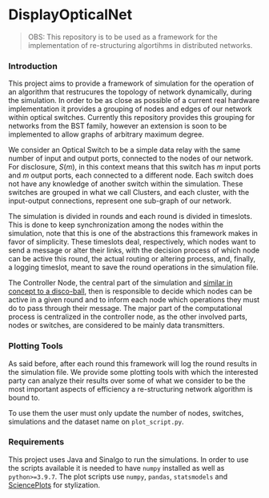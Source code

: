 # DisplayOpticalNet

> OBS: This repository is to be used as a framework for the implementation of re-structuring algortihms in distributed networks.

### Introduction

This project aims to provide a framework of simulation for the operation of an algorithm that restrucures the topology of network
dynamically, during the simulation. In order to be as close as possible of a current real hardware implementation it provides a
grouping of nodes and edges of our network within optical switches. Currently this repository provides this grouping for networks from the
BST family, however an extension is soon to be implemented to allow graphs of arbitrary maximum degree.

We consider an Optical Switch to be a simple data relay with the same number of input and output ports, connected to the nodes of our network.
For disclosure, $S(m)$, in this context means that this switch has $m$ input ports and $m$ output ports, each connected to a different node. Each
switch does not have any knowledge of another switch within the simulation. These switches are grouped in what we call Clusters, and each cluster,
with the input-output connections, represent one sub-graph of our network.

The simulation is divided in rounds and each round is divided in timeslots. This is done to keep synchronization among the nodes within the simulation,
note that this is one of the abstractions this framework makes in favor of simplicity. These timeslots deal, respectively, which nodes want to send a
message or alter their links, with the decision process of which node can be active this round, the actual routing or altering process, and, finally,
a logging timeslot, meant to save the round operations in the simulation file.

The Controller Node, the central part of the simulation and [similar in concept to a disco-ball](https://www.univie.ac.at/ct/stefan.old/osn21.pdf),
then is responsible to decide which nodes can be active in a given round and to inform each node which operations they must do to pass through their
message. The major part of the computational process is centralized in the controller node, as the other involved parts, nodes or switches, are considered
to be mainly data transmitters.

### Plotting Tools
As said before, after each round this framework will log the round results in the simulation file. We provide some plotting tools with which the interested
party can analyze their results over some of what we consider to be the most important aspects of efficiency a re-structuring network algorithm is
bound to.

To use them the user must only update the number of nodes, switches, simulations and the dataset name on `plot_script.py`.

### Requirements
This project uses Java and Sinalgo to run the simulations. In order to use the scripts available it is needed to have `numpy` installed as well as
`python>=3.9.7`. The plot scripts use `numpy`, `pandas`, `statsmodels` and [SciencePlots](https://github.com/garrettj403/SciencePlots) for stylization.
